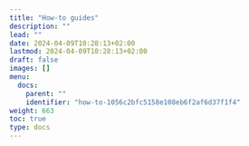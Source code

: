 ```yaml
---
title: "How-to guides"
description: ""
lead: ""
date: 2024-04-09T10:28:13+02:00
lastmod: 2024-04-09T10:28:13+02:00
draft: false
images: []
menu:
  docs:
    parent: ""
    identifier: "how-to-1056c2bfc5158e108eb6f2af6d37f1f4"
weight: 663
toc: true
type: docs
---
```

